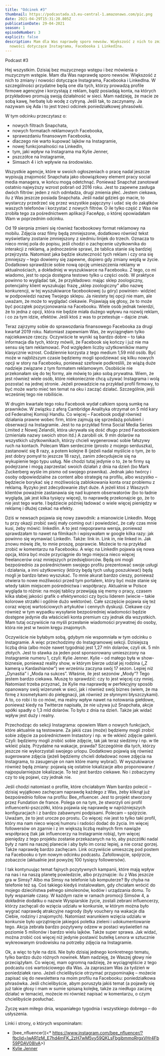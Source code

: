 ```yaml
---
title: "Odcinek #3"
thumbnail: https://podcastada.s3.eu-central-1.amazonaws.com/pic.png
date: 2021-04-29T15:31:20.805Z
publicationDate: 29-04-2021
season: 1
episodeNumber: 3
explicit: false
description: Mam dla Was naprawdę sporo newsów. Większość z nich to zmiany i
  nowości dotyczące Instagrama, Facebooka i LinkedIna.
---
```

Podcast #3

Hej wszystkim. Dzisiaj bez muzycznego wstępu i bez mówienia o muzycznym wstępie. Mam dla Was naprawdę sporo newsów. Większość z nich to zmiany i nowości dotyczące Instagrama, Facebooka i LinkedIna. W szczególności przydatne będą one dla tych, którzy prowadzą profile firmowe agencyjne i korzystają z reklam, bądź posiadają konta, na których przykładowo promują swoją działalność w sieci. Mam nadzieję, że macie ze sobą kawę, herbatę lub wodę z cytryną. Jeśli tak, to zaczynamy. Ja nazywam się Ada i to jest trzeci odcinek poniedziałkowej phrasówki.

W tym odcinku przeczytasz o:

* nowych filtrach Snapchata,
* nowych formatach reklamowych Facebooka,
* sprawozdaniu finansowym Facebooka,
* dlaczego nie warto kupować lajków na Instagramie,
* nowej funkcjonalności na LinkedIn,
* tym, jaki wpływ na Instagrama ma Kylie Jenner,
* pszczółce na Instagramie,
* Simsach 4 i ich wpływie na środowisko.

Wszystkie agencje, które w swoich ogłoszeniach o pracę nadal jeszcze wypisują znajomość Snapchata jako obowiązkowy element pracy social media managera, w końcu mogą odetchnąć. Ponieważ Snapchat zanotował ostatnio najwyższy wzrost pobrań od 2016 roku. Jest to zapewne zasługa dwóch filtrów: jeden z nich odmładza, drugi zmienia płeć. Jestem ciekawa, ilu z Was jeszcze posiada Snapchata. Jeśli nadal gdzieś go macie, to wystarczy przedrzeć się przez wszystkie pajęczyny i udać się do zakątków waszych telefonów i korzystać z nowych filtrów. O ile tylko część z Was nie zrobiła tego za pośrednictwem aplikacji FaceApp, o której opowiadałam Wam w poprzednim odcinku.

Od 19 sierpnia zmieni się również facebookowy format reklamowy na mobilu. Zdjęcia oraz filmy będą zmniejszone, dodatkowo również tekst wyświetlany zostanie zmniejszony z siedmiu linijek do trzech. Oznacza to nieco mniej pola do popisu, jeśli chodzi o zachęcenie użytkownika do interakcji z reklamą, a jednocześnie sprawi, że tablica stanie się bardziej przejrzysta. Natomiast jaka będzie skuteczność tych reklam i czy ona się zmniejszy – tego dowiemy się zapewne, dopiero gdy zmiany wejdą w życie. Dodatkowo sprawdźcie sobie nową opcję umieszczenia reklamy w aktualnościach, a dokładniej w wyszukiwarce na Facebooku. Z tego, co mi wiadomo, jest to opcja dostępna testowo tylko u części osób. W praktyce powinno to wyglądać tak, że przykładowo: mając sklep zoologiczny, potencjalny klient wyszukując frazę „sklep zoologiczny” albo nazwę konkurencji, w tej wyszukiwarce facebookowej (u góry) powinien- widzieć w podpowiedzi nazwę Twojego sklepu. Ja niestety tej opcji nie mam, ale uważam, że może to wyglądać ciekawie. Pojawiają się głosy, że to może być początek pozycjonowania na Facebooku. Wiele osób jednak twierdzi, że to jedna z opcji, która nie będzie miała dużego wpływu na rozwój reklam, i co za tym idzie, efektów. Jeśli ktoś z was to przetestuje – dajcie znak.

Teraz zajrzymy sobie do sprawozdania finansowego Facebooka za drugi kwartał 2019 roku. Natomiast zapewniam Was, że wyciągnęłam tylko najciekawsze rzeczy. Oczywiście te wyniki są bardzo dobre – to taka informacja dla tych, którzy mówili, że Facebook się kończy i już nie ma sensu się tam reklamować. Pod względem liczby użytkowników mamy klasycznie wzrost. Codziennie korzysta z tego medium 1,59 mld osób. Być może w najbliższym czasie będziemy mogli spodziewać się kilku nowych opcji w story na Facebooku, ponieważ szefowie podkreślili, że wiążą duże nadzieje związane z tym formatem reklamowym. Osobiście nie przekonałam się do tej formy, ale mówię to jako sobą prywatna. Wiem, że jest również wiele osób, które niekoniecznie chcą używać Instagrama i wolą pozostać na jednej stronie. Jeżeli prowadzicie na przykład profil firmowy, to być może warto mieć ten temat na oku i zacząć działać. Szczególnie, jeśli wcześniej tego nie robiliście.

W drugim kwartale tego roku Facebook wydał całkiem sporą sumkę na prawników. W związku z aferą Cambridge Analityka otrzymał on 5 mld kary od Federalnej Komisji Handlu. Co więcej – Facebook podjął również działania prawne wobec firm, które zajmują się sprzedażą polubień i obserwacji na Instagramie. Jest to na przykład firma Social Media Series Limited z Nowej Zelandii, która ukrywała się dość długo przed Facebookiem (zmieniała nazwy swoich stron itd.) A zarobili ok. 9 mln dolarów na wszystkich użytkownikach, którzy chcieli wygenerować sobie fałszywy ruch na kontach. Polecam Wam serdecznie (prosto z mojego serduszka), zastanowić się 8 razy, a potem kolejne 8 (jeżeli nadal myślicie o tym, że to jest dobry pomysł to jeszcze 18 razy), zanim zdecydujecie się na wykupienie tego typu usług. Nie chodzi tutaj jedynie o to, że te firmy są podejrzane i mogą zaprzestać swoich działań z dnia na dzień (bo Mark Zuckerberg wyśle im pismo od swojego prawnika). Jednak jako twórcy i osoby odpowiedzialne za content albo strategię na profilu, albo wszystko – będziecie borykać się z możliwością zablokowania konta oraz problemu z reklamą. Ryzyko jest zdecydowanie zbyt duże. A jeżeli ktoś z Waszych klientów poważnie zastanawia się nad kupnem obserwatorów (bo to ładnie wygląda, jak jest kilka tysięcy więcej), to naprawdę przekonajcie go, że to nie jest tego warte. I będziecie później ładować o wiele więcej pieniędzy w reklamę i dłużej czekać na efekty.

Dziś w newsach pojawia się nowy zawodnik: a mianowicie LinkedIn. Mogę tu przy okazji zrobić swój mały coming out i powiedzieć, że cały czas mnie kusi, żeby mówić: linkedlin. A to jest niepoprawna wersja, ponieważ sprawdzałam to nawet na filmikach i wpisywałam w google kilka razy: jak powinno się wymawiać LinkedIn. Także: link in. Link in, nie linked in. Jak znowu mówię źle, to mnie proszę, poprawcie. Możecie to na przykład zrobić w komentarzu na Facebooku. A więc na LinkedIn pojawia się nowa opcja, która być może przyciągnie do tego miejsca nieco więcej freelancerów oraz mniejszych przedsiębiorców. Będą oni mogli bezpośrednio za pośrednictwem swojego profilu prezentować swoje usługi i działania, a inni użytkownicy (którzy będą tych usług poszukiwać) będą mogli je bardzo łatwo wyszukać. To mnie akurat bardzo cieszy, ponieważ otwiera to nowe możliwości przed tym portalem, który być może stanie się wtedy takim miejscem pośrednictwa i współpracy. Aktualnie w Polsce wygląda to różnie: na mojej tablicy przewijają się memy o pracy, czasem kilka słabej jakości grafik o efektywności czy byciu liderem (wiecie – takie kolorowe strzałki i ogólnie dużo wektorów). Całe szczęście pojawia się też coraz więcej wartościowych artykułów i cennych dyskusji. Ciekawe czy również w tym wypadku wysyłanie bezpośredniej wiadomości będzie dostępne jedynie dla właścicieli konta premium czy jednak dla wszystkich. Mam tutaj oczywiście na myśli przesłanie wiadomości prywatnej do osoby, która nie jest w twoim kręgu znajomych.

Oczywiście nie byłabym sobą, gdybym nie wspomniała w tym odcinku o Instagramie. A więc przechodzimy do Instagramowej sekcji. Dzisiejszą liczbą dnia (albo może nawet tygodnia) jest 1,27 mln dolarów, czyli ok. 5 mln złotych. Jest to stawka za jeden post sponsorowany umieszczony na Instagramie numeru 1, czyli: Kylie Jenner. Kylie – od małego była w show-biznesie, ponieważ reality show, w którym bierze udział jej rodzina („Z kamerą u Kardashianów”) we wrześniu zaczyna swój 17 sezon. Lepiej niż „Dynastia” i „Moda na sukces”. Właśnie, ile jest sezonów „Mody”? Tego jestem bardzo ciekawa. Muszę to sprawdzić: czy to jest więcej czy mniej. Natomiast trzeba przyznać, że Kylie ma naprawdę w perfekcyjny sposób opanowany swój wizerunek w sieci, jak i również swój biznes (wiem, że ma firmę z kosmetykami do pielęgnacji, jak również ze słynnymi błyszczykami). A to, co robi i to co mówi, ma realny wpływ nawet na notowania giełdowe, ponieważ kiedy na Twitterze napisała, że nie używa już Snapchata, akcje spółki spadły o 1,3 mld dolarów. To było z dnia na dzień. Także jak widać wpływ jest duży i realny.

Przechodząc do sekcji Instagrama: opowiem Wam o nowych funkcjach, które aktualnie są testowane. Za jakiś czas (może) będziemy mogli zrobić sobie zdjęcie za pośrednictwem Instastory i np. w tle wkleić zdjęcie galerii. Czyli: będziemy mogli zrobić sobie zdjęcie, tak jak teraz siedzimy i np. w tle wkleić plażę. Przydatne na wakacje, prawda? Szczególnie dla tych, którzy jeszcze nie wykorzystali swojego urlopu. Dodatkowo pojawią się również sugerowane zdjęcia (jeżeli będziemy chcieli doładować nowe zdjęcia na Instagrama, to zasugeruje on nam które mamy wybrać). W wyszukiwarce również będą zmiany: pojawią się ostatnie lokalizacje albo proponowane / najpopularniejsze lokalizacje. To też jest bardzo ciekawe. No i zobaczymy czy to się pojawi, czy jednak nie.

Jeśli chodzi natomiast o profile, które chciałabym Wam bardzo polecić – dzisiaj wyjątkowo zachęcam naprawdę każdego z Was, żeby kliknął już bezpośrednio follow na profilu: Bee_nfluencer. Jest to projekt stworzony przez Fundation de france. Polega on na tym, że stworzyli oni profil influencerki-pszczółki, która pojawia się naprawdę w najróżniejszych konfiguracjach i z bardzo zabawnymi podpisami. Polecam – spójrzcie. Uważam, że to jest urocze po prostu. Co więcej: nie jest to tylko taki profil, który ma nam nieco więcej humoru i radości dodać do życia. Im więcej followersów on zgarnie i z im większą liczbą realnych firm nawiąże współpracę (tak jak influencerzy na Instagramie robią), tym więcej pieniędzy z tego projektu zostanie przekazanych na to, aby pszczółki nadal były z nami na naszej planecie i aby było im coraz lepiej, a nie coraz gorzej. Także naprawdę bardzo zachęcam. Link oczywiście umieszczę pod postem na Facebooku o tym nowym odcinku podcastu. Zafollowujcie, spójrzcie, zobaczcie (aktualnie jest powyżej 100 tysięcy followersów).

I tak kontynuując temat fajnych pozytywnych kampanii, które mają wpływ na nas i na naszą planetę powiedzcie, albo przyznajcie: ilu z Was jeszcze gra w Simsy? Albo ma Simsy na telefonie lub komputerze? By chyba na telefonie też są. Coś takiego kiedyś instalowałam, gdy chciałam wrócić do mojego dzieciństwa pełnego simoleonów, kodów i urządzania domu. To były wspaniałe czasy. W każdym razie w ramach promocji Simsów 4, a dokładnie dodatku o nazwie Wyspiarskie życie, zostali zebrani influencerzy, którzy zachęcali do wzięcia udziału w konkursie, w którym można było wygrać naprawdę atrakcyjne nagrody (były vouchery na wakacje dla Ciebie, rodziny i znajomych). Natomiast warunkiem wzięcia udziału w konkursie było uprzątnięcie jakiegoś poletka zieleni i udokumentowanie tego. Akcja zebrała bardzo pozytywny odzew w postaci wyświetleń na poziomie 5 milionów i bardzo wielu lajków. Także super sprawa. Jak widać, można zrobić coś więcej niż jedynie postawić butelkę Lenora w sztucznie wykreowanym środowisku na potrzeby zdjęcia na Instagramie.

Ok, a więc to tyle na dziś. Nie było dzisiaj jednego konkretnego tematu, tylko bardzo dużo różnych nowinek. Mam nadzieję, że Waszej głowy nie przeciążyłam. Co więcej, mam ogromną nadzieję, że wyciągnęliście z tego podcastu coś wartościowego dla Was. Ja zapraszam Was za tydzień w poniedziałek rano. Jeżeli chcielibyście otrzymać przypominajkę – możecie zapisać się do newslettera na moim profilu na Facebooku: poniedziałkowa phrasówka. Jeśli chcielibyście, abym poruszyła jakiś temat (a pojawiły się już takie głosy i mam w sumie spisaną kolejkę, także za niedługo zacznę działać w temacie), możecie mi również napisać w komentarzu, o czym chcielibyście posłuchać.

Życzę wam miłego dnia, wspaniałego tygodnia i wszystkiego dobrego – do usłyszenia.

Linki i strony, o których wspominałam:

* \[bee_nfluencer](<* <https://www.instagram.com/bee_nfluencer/?fbclid=IwAR1zM_E7hd4mFK_2zH7wM5vy59QKLsFbgibmmoRrgxVHr4Fb59PDAV08IvA>>)
* [Kylie Jenner](https://www.instagram.com/kyliejenner/?hl=pl)